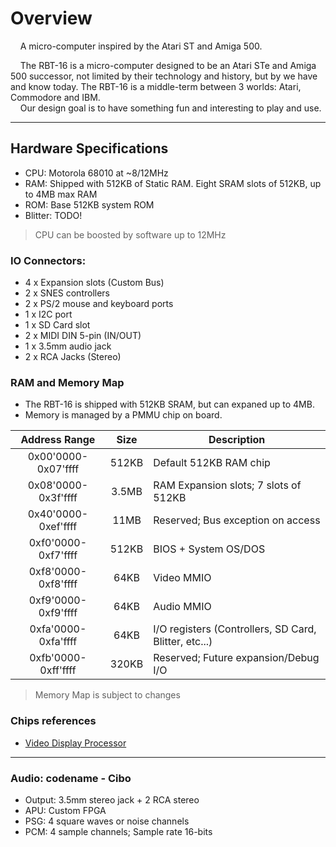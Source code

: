 # Overview

&nbsp;&nbsp;&nbsp;&nbsp;A micro-computer inspired by the Atari ST and Amiga 500.

&nbsp;&nbsp;&nbsp;&nbsp;The RBT-16 is a micro-computer designed to be an Atari STe and Amiga 500
successor, not limited by their technology and history, but by we have
and know today. The RBT-16 is a middle-term between 3 worlds: Atari,
Commodore and IBM.<br>
&nbsp;&nbsp;&nbsp;&nbsp;Our design goal is to have something fun and interesting to play and use.

---

## Hardware Specifications

- CPU: Motorola 68010 at ~8/12MHz
- RAM: Shipped with 512KB of Static RAM. Eight SRAM slots of 512KB, up to 4MB max RAM
- ROM: Base 512KB system ROM
- Blitter: TODO!

> CPU can be boosted by software up to 12MHz

### IO Connectors:

- 4 x Expansion slots (Custom Bus)
- 2 x SNES controllers
- 2 x PS/2 mouse and keyboard ports
- 1 x I2C port
- 1 x SD Card slot
- 2 x MIDI DIN 5-pin (IN/OUT)
- 1 x 3.5mm audio jack
- 2 x RCA Jacks (Stereo)

### RAM and Memory Map

- The RBT-16 is shipped with 512KB SRAM, but can expaned up to 4MB.
- Memory is managed by a PMMU chip on board.

|    Address Range    | Size  | Description                                           |
| :-----------------: | :---: | ----------------------------------------------------- |
| 0x00'0000-0x07'ffff | 512KB | Default 512KB RAM chip                                |
| 0x08'0000-0x3f'ffff | 3.5MB | RAM Expansion slots; 7 slots of 512KB                 |
| 0x40'0000-0xef'ffff | 11MB  | Reserved; Bus exception on access                     |
| 0xf0'0000-0xf7'ffff | 512KB | BIOS + System OS/DOS                                  |
| 0xf8'0000-0xf8'ffff | 64KB  | Video MMIO                                            |
| 0xf9'0000-0xf9'ffff | 64KB  | Audio MMIO                                            |
| 0xfa'0000-0xfa'ffff | 64KB  | I/O registers (Controllers, SD Card, Blitter, etc...) |
| 0xfb'0000-0xff'ffff | 320KB | Reserved; Future expansion/Debug I/O                  |

> Memory Map is subject to changes

### Chips references

- [Video Display Processor](docs/vdp.md)

---

### Audio: codename - Cibo

- Output: 3.5mm stereo jack + 2 RCA stereo
- APU: Custom FPGA
- PSG: 4 square waves or noise channels
- PCM: 4 sample channels; Sample rate 16-bits

<!--
NOTES:
	(Outlaf) - CPU: Possibility to change CPU clock via software using custom wiring.
	(aCube) - RAM: Manager memory regions for each device, and how memory will be
interacted by the program.
	(aCube) - ROM: Decide how much ROM will be shipped for the Kernel.
	(aCube) - ROM: Will it replaceable? I think users must be able to update the
Kernel with a custom one, or update the shipped version to a new version.
-->
